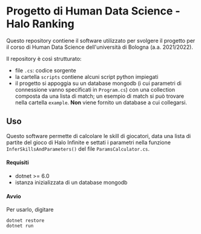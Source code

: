 # Progetto di Human Data Science - Halo Ranking
Questo repository contiene il software utilizzato per svolgere il progetto per il corso di Human Data Science dell'università di Bologna (a.a. 2021/2022). 

Il repository è così strutturato:

* file `.cs`: codice sorgente
* la cartella `scripts` contiene alcuni script python impiegati
* il progetto si appoggia su un database mongodb (i cui parametri di connessione vanno specificati in `Program.cs`) con una collection composta da una lista di match; un esempio di match si può trovare nella cartella `example`. **Non** viene fornito un database a cui collegarsi.

## Uso
Questo software permette di calcolare le skill di giocatori, data una lista di partite del gioco di Halo Infinite e settati i parametri nella funzione `InferSkillsAndParameters()` del file `ParamsCalculator.cs`.

#### Requisiti
* dotnet >= 6.0
* istanza inizializzata di un database mongodb

#### Avvio
Per usarlo, digitare 

```
dotnet restore
dotnet run
```

